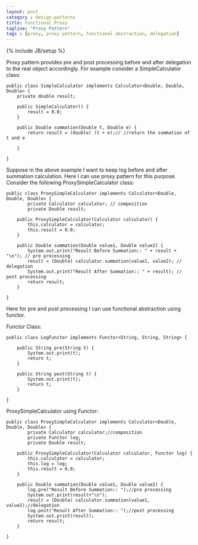 ```yaml
---
layout: post
category : design-patterns
title: Functional Proxy
tagline: "Proxy Pattern"
tags : [proxy, proxy pattern, functional abstraction, delegation]
---
```

{% include JB/setup %}

Proxy pattern provides pre and post processing before and after delegation to the real object accordingly. 
For example consider a  SimpleCalculator class:


	public class SimpleCalculator implements Calculator<Double, Double, Double> {
		private double result;

		public SimpleCalculator() {
			result = 0.0;
		}

		public Double summation(Double t, Double e) {
			return result = (double) (t + e);// //return the summation of t and e

		}

	}

Suppose in the above example I want to keep log before and after summation calculation. Here I can use proxy pattern for this purpose. Consider the following ProxySimpleCalculator class:


	public class ProxySimpleCalculator implements Calculator<Double, Double, Double> {
			private Calculator calculator; // composition
			private Double result;

		public ProxySimpleCalculator(Calculator calculator) {
			this.calculator = calculator;
			this.result = 0.0;
		}

		public Double summation(Double value1, Double value2) {
			System.out.print("Result Before Summation:: " + result + "\n"); // pre processing
			result = (Double) calculator.summation(value1, value2); // delegation
			System.out.print("Result After Summation:: " + result); // post processing
			return result;
		}

	}

Here for pre and post processing I can use functional abstraction using functor.

Functor Class:


	public class LogFunctor implements Functor<String, String, String> {

		public String pre(String t) {
			System.out.print(t);
			return t;
		}

		public String post(String t) {
			System.out.print(t);
			return t;
		}

	}

ProxySimpleCalculator using Functor:


	public class ProxySimpleCalculator implements Calculator<Double, Double, Double> {
			private Calculator calculator;//composition
			private Functor log;
			private Double result;

		public ProxySimpleCalculator(Calculator calculator, Functor log) {
			this.calculator = calculator;
			this.log = log;
			this.result = 0.0;
		}

		public Double summation(Double value1, Double value2) {
			log.pre("Result Before Summation:: ");//pre processing
			System.out.print(result+"\n");
			result = (Double) calculator.summation(value1, value2);//delegation 
			log.post("Result After Summation:: ");//post processing 
			System.out.print(result);
			return result;
		}

	}  
